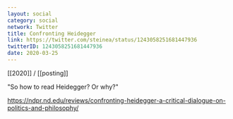 ```yaml
---
layout: social
category: social
network: Twitter
title: Confronting Heidegger
link: https://twitter.com/steinea/status/1243058251681447936
twitterID: 1243058251681447936
date: 2020-03-25
---
```


[[2020]] / [[posting]]

"So how to read Heidegger? Or why?"

<https://ndpr.nd.edu/reviews/confronting-heidegger-a-critical-dialogue-on-politics-and-philosophy/>
